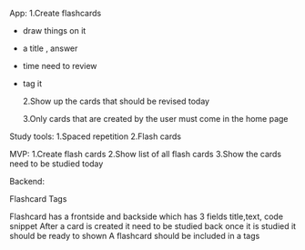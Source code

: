 App:
1.Create flashcards

- draw things on it
- a title , answer
- time need to review
- tag it

  2.Show up the cards that should be revised today

  3.Only cards that are created by the user must come in the home page

Study tools:
1.Spaced repetition
2.Flash cards

MVP:
1.Create flash cards
2.Show list of all flash cards
3.Show the cards need to be studied today

Backend:

Flashcard Tags

Flashcard has a frontside and backside which has 3 fields title,text, code snippet
After a card is created it need to be studied back once it is studied it should be ready to shown
A flashcard should be included in a tags
